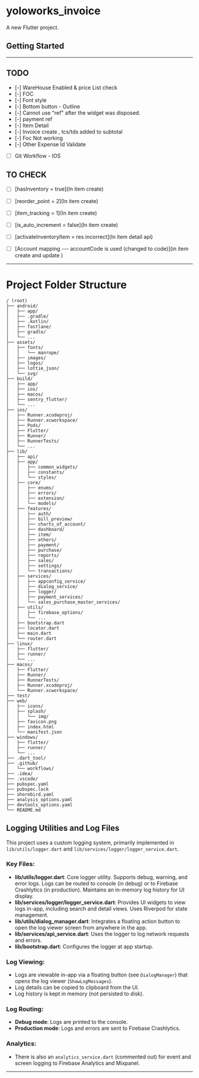 # yoloworks_invoice

A new Flutter project.

## Getting Started

---

## TODO
- [-] WareHouse Enabled  & price List check
- [-] FOC 
- [-] Font style
- [-] Bottom button - Outline 
- [-] Cannot use "ref" after the widget was disposed.
- [-] payment ref
- [-] Item Detail
- [-] Invoice create , tcs/tds added to subtotal 
- [-] Foc Not working
- [-] Other Expense Id Validate


- [ ] Git Workflow - IOS


## TO CHECK
- [ ] [hasInventory = true](In item create)
- [ ] [reorder_point = 2](In item create)
- [ ] [item_tracking = 1](In item create)
- [ ] [is_auto_increment = false](In item create)

- [ ] [activateInventoryItem = res incorrect](In item detail api)

- [ ] [Account mapping --- accountCode is used (changed to code)](in item create and update )



---
# Project Folder Structure

```
/ (root)
├── android/
│   ├── app/
│   ├── .gradle/
│   ├── .kotlin/
│   ├── fastlane/
│   ├── gradle/
│   └── ...
├── assets/
│   ├── fonts/
│   │   └── manrope/
│   ├── images/
│   ├── logos/
│   ├── lottie_json/
│   └── svg/
├── build/
│   ├── app/
│   ├── ios/
│   ├── macos/
│   ├── sentry_flutter/
│   └── ...
├── ios/
│   ├── Runner.xcodeproj/
│   ├── Runner.xcworkspace/
│   ├── Pods/
│   ├── Flutter/
│   ├── Runner/
│   ├── RunnerTests/
│   └── ...
├── lib/
│   ├── api/
│   ├── app/
│   │   ├── common_widgets/
│   │   ├── constants/
│   │   └── styles/
│   ├── core/
│   │   ├── enums/
│   │   ├── errors/
│   │   ├── extension/
│   │   └── models/
│   ├── features/
│   │   ├── auth/
│   │   ├── bill_preview/
│   │   ├── charts_of_account/
│   │   ├── dashboard/
│   │   ├── item/
│   │   ├── others/
│   │   ├── payment/
│   │   ├── purchase/
│   │   ├── reports/
│   │   ├── sales/
│   │   ├── settings/
│   │   └── transactions/
│   ├── services/
│   │   ├── appconfig_service/
│   │   ├── dialog_service/
│   │   ├── logger/
│   │   ├── payment_services/
│   │   └── sales_purchase_master_services/
│   ├── utils/
│   │   ├── firebase_options/
│   │   └── ...
│   ├── bootstrap.dart
│   ├── locator.dart
│   ├── main.dart
│   └── router.dart
├── linux/
│   ├── flutter/
│   ├── runner/
│   └── ...
├── macos/
│   ├── Flutter/
│   ├── Runner/
│   ├── RunnerTests/
│   ├── Runner.xcodeproj/
│   └── Runner.xcworkspace/
├── test/
├── web/
│   ├── icons/
│   ├── splash/
│   │   └── img/
│   ├── favicon.png
│   ├── index.html
│   └── manifest.json
├── windows/
│   ├── flutter/
│   ├── runner/
│   └── ...
├── .dart_tool/
├── .github/
│   └── workflows/
├── .idea/
├── .vscode/
├── pubspec.yaml
├── pubspec.lock
├── shorebird.yaml
├── analysis_options.yaml
├── devtools_options.yaml
└── README.md
```



## Logging Utilities and Log Files

This project uses a custom logging system, primarily implemented in `lib/utils/logger.dart` and `lib/services/logger/logger_service.dart`.

### Key Files:
- **lib/utils/logger.dart**: Core logger utility. Supports debug, warning, and error logs. Logs can be routed to console (in debug) or to Firebase Crashlytics (in production). Maintains an in-memory log history for UI display.
- **lib/services/logger/logger_service.dart**: Provides UI widgets to view logs in-app, including search and detail views. Uses Riverpod for state management.
- **lib/utils/dialog_manager.dart**: Integrates a floating action button to open the log viewer screen from anywhere in the app.
- **lib/services/api_service.dart**: Uses the logger to log network requests and errors.
- **lib/bootstrap.dart**: Configures the logger at app startup.

### Log Viewing:
- Logs are viewable in-app via a floating button (see `DialogManager`) that opens the log viewer (`ShowLogMessages`).
- Log details can be copied to clipboard from the UI.
- Log history is kept in memory (not persisted to disk).

### Log Routing:
- **Debug mode**: Logs are printed to the console.
- **Production mode**: Logs and errors are sent to Firebase Crashlytics.

### Analytics:
- There is also an `analytics_service.dart` (commented out) for event and screen logging to Firebase Analytics and Mixpanel.

---
